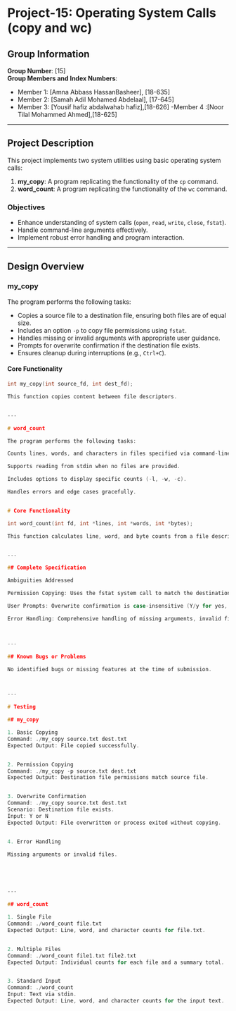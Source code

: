# Project-15: Operating System Calls (copy and wc)

## Group Information

**Group Number**: [15]  
**Group Members and Index Numbers**:  
- Member 1: [Amna Abbass HassanBasheer], [18-635]  
- Member 2: [Samah Adil Mohamed Abdelaal], [17-645]  
- Member 3: [Yousif hafiz abdalwahab hafiz],[18-626]
-Member 4 :[Noor Tilal Mohammed Ahmed],[18-625]

---

## Project Description

This project implements two system utilities using basic operating system calls:

1. **my_copy**: A program replicating the functionality of the `cp` command.
2. **word_count**: A program replicating the functionality of the `wc` command.

### Objectives
- Enhance understanding of system calls (`open`, `read`, `write`, `close`, `fstat`).
- Handle command-line arguments effectively.
- Implement robust error handling and program interaction.

---

## Design Overview

### **my_copy**
The program performs the following tasks:
- Copies a source file to a destination file, ensuring both files are of equal size.
- Includes an option `-p` to copy file permissions using `fstat`.
- Handles missing or invalid arguments with appropriate user guidance.
- Prompts for overwrite confirmation if the destination file exists.
- Ensures cleanup during interruptions (e.g., `Ctrl+C`).

#### Core Functionality
```c
int my_copy(int source_fd, int dest_fd);

This function copies content between file descriptors.


---

# word_count

The program performs the following tasks:

Counts lines, words, and characters in files specified via command-line arguments.

Supports reading from stdin when no files are provided.

Includes options to display specific counts (-l, -w, -c).

Handles errors and edge cases gracefully.


# Core Functionality

int word_count(int fd, int *lines, int *words, int *bytes);

This function calculates line, word, and byte counts from a file descriptor.


---

## Complete Specification

Ambiguities Addressed

Permission Copying: Uses the fstat system call to match the destination file's permissions with the source file.

User Prompts: Overwrite confirmation is case-insensitive (Y/y for yes, N/n or Enter for no).

Error Handling: Comprehensive handling of missing arguments, invalid file paths, and unexpected signals.



---

## Known Bugs or Problems

No identified bugs or missing features at the time of submission.



---

# Testing

## my_copy

1. Basic Copying
Command: ./my_copy source.txt dest.txt
Expected Output: File copied successfully.


2. Permission Copying
Command: ./my_copy -p source.txt dest.txt
Expected Output: Destination file permissions match source file.


3. Overwrite Confirmation
Command: ./my_copy source.txt dest.txt
Scenario: Destination file exists.
Input: Y or N
Expected Output: File overwritten or process exited without copying.


4. Error Handling

Missing arguments or invalid files.





---

## word_count

1. Single File
Command: ./word_count file.txt
Expected Output: Line, word, and character counts for file.txt.


2. Multiple Files
Command: ./word_count file1.txt file2.txt
Expected Output: Individual counts for each file and a summary total.


3. Standard Input
Command: ./word_count
Input: Text via stdin.
Expected Output: Line, word, and character counts for the input text.



